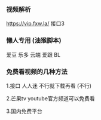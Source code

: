 ### 视频解析

https://vip.fxw.la/   接口3





### 懒人专用 (油猴脚本)

爱豆  乐多  云端  爱跟  BL 







### 免费看视频的几种方法

1.接口  人人迷  不行就下载再看 (不行)

2.芒果tv youtube官方频道可以免费看

3.国内免费平台



